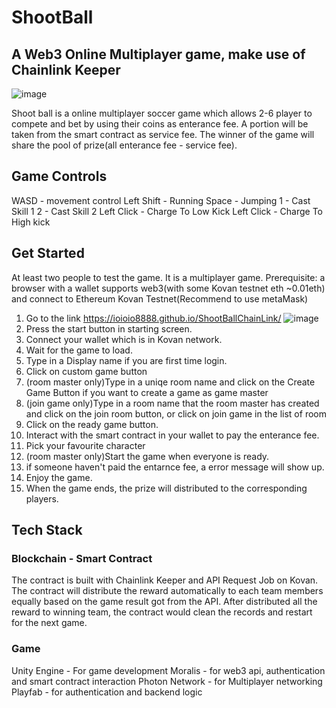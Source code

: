 # ShootBall

## A Web3 Online Multiplayer game, make use of Chainlink Keeper
![image](https://user-images.githubusercontent.com/19797490/170442151-fa584387-8c20-4823-b230-3646cee44586.png)

Shoot ball is a online multiplayer soccer game which allows 2-6 player to compete and bet by using their coins as enterance fee.
A portion will be taken from the smart contract as service fee. The winner of the game will share the pool of prize(all enterance fee - service fee).

## Game Controls
WASD - movement control
Left Shift - Running
Space - Jumping
1 - Cast Skill 1
2 - Cast Skill 2
Left Click - Charge To Low Kick
Left Click - Charge To High kick

## Get Started
At least two people to test the game. It is a multiplayer game.
Prerequisite: a browser with a wallet supports web3(with some Kovan testnet eth ~0.01eth) and connect to Ethereum Kovan Testnet(Recommend to use metaMask)

1. Go to the link https://ioioio8888.github.io/ShootBallChainLink/
![image](https://user-images.githubusercontent.com/19797490/170442151-fa584387-8c20-4823-b230-3646cee44586.png)
2. Press the start button in starting screen.
3. Connect your wallet which is in Kovan network.
4. Wait for the game to load.
5. Type in a Display name if you are first time login.
6. Click on custom game button
7. (room master only)Type in a uniqe room name and click on the Create Game Button if you want to create a game as game master
8. (join game only)Type in a room name that the room master has created and click on the join room button, or click on join game in the list of room
9. Click on the ready game button.
10. Interact with the smart contract in your wallet to pay the enterance fee.
11. Pick your favourite character
12. (room master only)Start the game when everyone is ready.
13. if someone haven't paid the entarnce fee, a error message will show up.
14. Enjoy the game.
15. When the game ends, the prize will distributed to the corresponding players.

## Tech Stack
### Blockchain - Smart Contract
  The contract is built with Chainlink Keeper and API Request Job on Kovan.
  The contract will distribute the reward automatically to each team members equally based on the game result got from the API.
  After distributed all the reward to winning team, the contract would clean the records and restart for the next game.
  

### Game
  Unity Engine - For game development
  Moralis - for web3 api, authentication and smart contract interaction
  Photon Network - for Multiplayer networking
  Playfab - for authentication and backend logic
  

